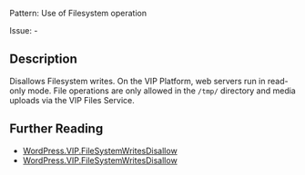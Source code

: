 Pattern: Use of Filesystem operation

Issue: -

## Description

Disallows Filesystem writes. On the VIP Platform, web servers run in read-only mode. File operations are only allowed in the `/tmp/` directory and media uploads via the VIP Files Service.

## Further Reading

* [WordPress.VIP.FileSystemWritesDisallow](https://vip.wordpress.com/documentation/vip-go/code-review-blockers-warnings-notices/#filesystem-operations)
* [WordPress.VIP.FileSystemWritesDisallow](https://github.com/WordPress/WordPress-Coding-Standards/tree/develop/WordPress/Sniffs/VIP/FileSystemWritesDisallowSniff.php)